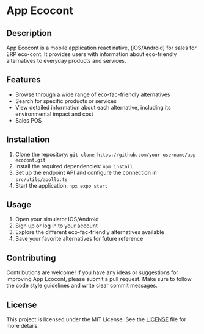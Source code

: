 # App Ecocont

## Description

App Ecocont is a mobile application react native, (iOS/Android) for sales for ERP eco-cont. It provides users with information about eco-friendly alternatives to everyday products and services.

## Features

- Browse through a wide range of eco-fac-friendly alternatives
- Search for specific products or services
- View detailed information about each alternative, including its environmental impact and cost
- Sales POS

## Installation

1. Clone the repository: `git clone https://github.com/your-username/app-ecocont.git`
2. Install the required dependencies: `npm install`
3. Set up the endpoint API and configure the connection in `src/utils/apollo.ts`
4. Start the application: `npx expo start`

## Usage

1. Open your simulator IOS/Android
2. Sign up or log in to your account
3. Explore the different eco-fac-friendly alternatives available
4. Save your favorite alternatives for future reference

## Contributing

Contributions are welcome! If you have any ideas or suggestions for improving App Ecocont, please submit a pull request. Make sure to follow the code style guidelines and write clear commit messages.

## License

This project is licensed under the MIT License. See the [LICENSE](LICENSE) file for more details.
